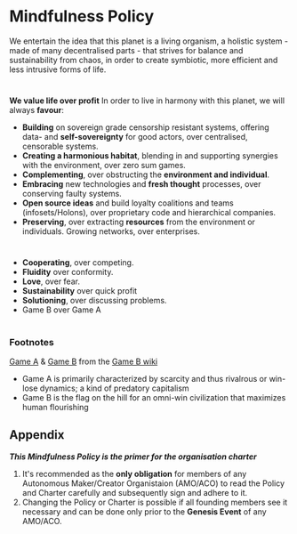 # Mindfulness Policy

We entertain the idea that this planet is a living organism, a holistic system - made of many decentralised parts - that strives for balance and sustainability from chaos, in order to create symbiotic, more efficient and less intrusive forms of life.
#
**We value life over profit**
In order to live in harmony with this planet, we will always **favour**:

* **Building** on sovereign grade censorship resistant systems, offering data- and **self-sovereignty** for good actors, over centralised, censorable systems. 
* **Creating a harmonious habitat**, blending in and supporting synergies with the environment, over zero sum games.
* **Complementing**, over obstructing the **environment and individual**.
* **Embracing** new technologies and **fresh thought** processes, over conserving faulty systems.
* **Open source ideas** and build loyalty coalitions and teams (infosets/Holons), over proprietary code and hierarchical companies.
* **Preserving**, over extracting **resources** from the environment or individuals. Growing networks, over enterprises.
#
* **Cooperating**, over competing.
* **Fluidity** over conformity.
* **Love**, over fear.
* **Sustainability** over quick profit
* **Solutioning**, over discussing problems.
* Game B over Game A
#
### Footnotes
 [Game A](https://www.gameb.wiki/index.php?title=Game_A)  & [Game B](https://www.gameb.wiki/index.php?title=Game_B) from the [Game B wiki](https://www.gameb.wiki/)

- Game A is primarily characterized by scarcity and thus rivalrous or win-lose dynamics; a kind of predatory capitalism 
- Game B is the flag on the hill for an omni-win civilization that maximizes human flourishing


## Appendix
***This Mindfulness Policy is the primer for the organisation charter***

1.  It's recommended as the **only obligation** for members of any Autonomous Maker/Creator Organistaion (AMO/ACO) to read the Policy and Charter carefully and subsequently sign and adhere to it.
2. Changing the Policy or Charter is possible if all founding members see it necessary and can be done only prior to the **Genesis Event** of any AMO/ACO.

